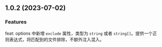 ## 1.0.2 (2023-07-02)

### Features

feat: options 中新增 `exclude` 属性，类型为 `string` 或者 `string[]`。提供一个正则表达式，将匹配到的文件排除，不额外注入混入。
